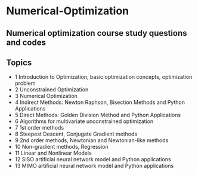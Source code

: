 # Numerical-Optimization

## Numerical optimization course study questions and codes

## Topics

- 1 Introduction to Optimization, basic optimization concepts, optimization problem
- 2 Unconstrained Optimization
- 3 Numerical Optimization
- 4 Indirect Methods: Newton Raphson, Bisection Methods and Python Applications
- 5 Direct Methods: Golden Division Method and Python Applications
- 6 Algorithms for multivariate unconstrained optimization
- 7 1st order methods
- 8 Steepest Descent, Conjugate Gradient methods
- 9 2nd order methods, Newtonian and Newtonian-like methods
- 10 Non-gradient methods, Regression
- 11 Linear and Nonlinear Models
- 12 SISO artificial neural network model and Python applications
- 13 MIMO artificial neural network model and Python applications
